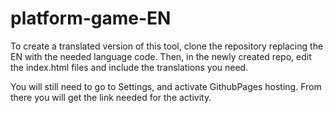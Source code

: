 # platform-game-EN
To create a translated version of this tool, clone the repository replacing the EN with the needed language code. Then, in the newly created repo, edit the index.html files and include the translations you need.

You will still need to go to Settings, and activate GithubPages hosting. From there you will get the link needed for the activity.
